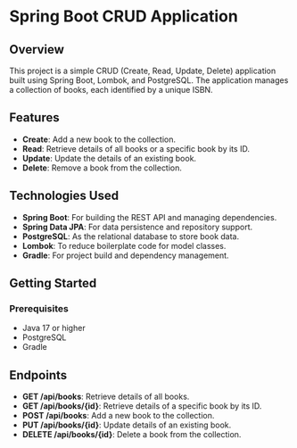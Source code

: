 # Spring Boot CRUD Application

## Overview

This project is a simple CRUD (Create, Read, Update, Delete) application built using Spring Boot, Lombok, and PostgreSQL. The application manages a collection of books, each identified by a unique ISBN.

## Features

- **Create**: Add a new book to the collection.
- **Read**: Retrieve details of all books or a specific book by its ID.
- **Update**: Update the details of an existing book.
- **Delete**: Remove a book from the collection.

## Technologies Used

- **Spring Boot**: For building the REST API and managing dependencies.
- **Spring Data JPA**: For data persistence and repository support.
- **PostgreSQL**: As the relational database to store book data.
- **Lombok**: To reduce boilerplate code for model classes.
- **Gradle**: For project build and dependency management.

## Getting Started

### Prerequisites

- Java 17 or higher
- PostgreSQL
- Gradle

## Endpoints

- **GET /api/books**: Retrieve details of all books.
- **GET /api/books/{id}**: Retrieve details of a specific book by its ID.
- **POST /api/books**: Add a new book to the collection.
- **PUT /api/books/{id}**: Update details of an existing book.
- **DELETE /api/books/{id}**: Delete a book from the collection.
